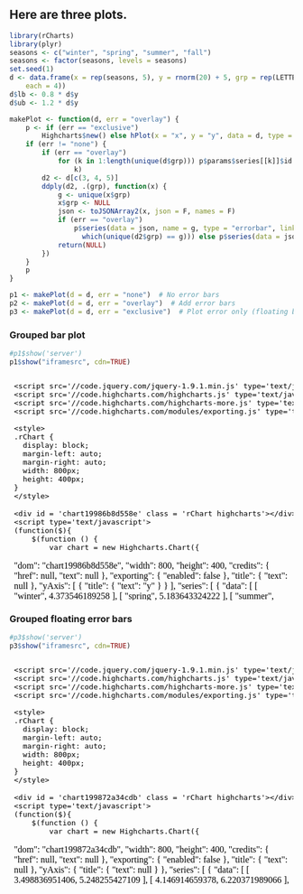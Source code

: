 


## Here are three plots.


```r
library(rCharts)
library(plyr)
seasons <- c("winter", "spring", "summer", "fall")
seasons <- factor(seasons, levels = seasons)
set.seed(1)
d <- data.frame(x = rep(seasons, 5), y = rnorm(20) + 5, grp = rep(LETTERS[1:5], 
    each = 4))
d$lb <- 0.8 * d$y
d$ub <- 1.2 * d$y
```


```r
makePlot <- function(d, err = "overlay") {
    p <- if (err == "exclusive") 
        Highcharts$new() else hPlot(x = "x", y = "y", data = d, type = "column", group = "grp")
    if (err != "none") {
        if (err == "overlay") 
            for (k in 1:length(unique(d$grp))) p$params$series[[k]]$id <- paste0("series", 
                k)
        d2 <- d[c(3, 4, 5)]
        ddply(d2, .(grp), function(x) {
            g <- unique(x$grp)
            x$grp <- NULL
            json <- toJSONArray2(x, json = F, names = F)
            if (err == "overlay") 
                p$series(data = json, name = g, type = "errorbar", linkedTo = paste0("series", 
                  which(unique(d2$grp) == g))) else p$series(data = json, name = g, type = "columnrange")
            return(NULL)
        })
    }
    p
}

p1 <- makePlot(d = d, err = "none")  # No error bars
p2 <- makePlot(d = d, err = "overlay")  # Add error bars
p3 <- makePlot(d = d, err = "exclusive")  # Plot error only (floating bars)
```

### Grouped bar plot


```r
#p1$show('server')
p1$show("iframesrc", cdn=TRUE)
```

<iframe srcdoc=' &lt;!doctype HTML&gt;
&lt;meta charset = &#039;utf-8&#039;&gt;
&lt;html&gt;
  &lt;head&gt;
    
    &lt;script src=&#039;//code.jquery.com/jquery-1.9.1.min.js&#039; type=&#039;text/javascript&#039;&gt;&lt;/script&gt;
    &lt;script src=&#039;//code.highcharts.com/highcharts.js&#039; type=&#039;text/javascript&#039;&gt;&lt;/script&gt;
    &lt;script src=&#039;//code.highcharts.com/highcharts-more.js&#039; type=&#039;text/javascript&#039;&gt;&lt;/script&gt;
    &lt;script src=&#039;//code.highcharts.com/modules/exporting.js&#039; type=&#039;text/javascript&#039;&gt;&lt;/script&gt;
    
    &lt;style&gt;
    .rChart {
      display: block;
      margin-left: auto; 
      margin-right: auto;
      width: 800px;
      height: 400px;
    }  
    &lt;/style&gt;
    
  &lt;/head&gt;
  &lt;body &gt;
    
    &lt;div id = &#039;chart19986b8d558e&#039; class = &#039;rChart highcharts&#039;&gt;&lt;/div&gt;    
    &lt;script type=&#039;text/javascript&#039;&gt;
    (function($){
        $(function () {
            var chart = new Highcharts.Chart({
 &quot;dom&quot;: &quot;chart19986b8d558e&quot;,
&quot;width&quot;:            800,
&quot;height&quot;:            400,
&quot;credits&quot;: {
 &quot;href&quot;: null,
&quot;text&quot;: null 
},
&quot;exporting&quot;: {
 &quot;enabled&quot;: false 
},
&quot;title&quot;: {
 &quot;text&quot;: null 
},
&quot;yAxis&quot;: [
 {
 &quot;title&quot;: {
 &quot;text&quot;: &quot;y&quot; 
} 
} 
],
&quot;series&quot;: [
 {
 &quot;data&quot;: [
 [
 &quot;winter&quot;,
4.373546189258 
],
[
 &quot;spring&quot;,
5.183643324222 
],
[
 &quot;summer&quot;,
 4.16437138759 
],
[
 &quot;fall&quot;,
6.595280802138 
] 
],
&quot;name&quot;: &quot;A&quot;,
&quot;type&quot;: &quot;column&quot;,
&quot;marker&quot;: {
 &quot;radius&quot;:              3 
} 
},
{
 &quot;data&quot;: [
 [
 &quot;winter&quot;,
5.329507771815 
],
[
 &quot;spring&quot;,
4.179531615882 
],
[
 &quot;summer&quot;,
5.487429052428 
],
[
 &quot;fall&quot;,
5.738324705129 
] 
],
&quot;name&quot;: &quot;B&quot;,
&quot;type&quot;: &quot;column&quot;,
&quot;marker&quot;: {
 &quot;radius&quot;:              3 
} 
},
{
 &quot;data&quot;: [
 [
 &quot;winter&quot;,
5.575781351653 
],
[
 &quot;spring&quot;,
4.694611612844 
],
[
 &quot;summer&quot;,
6.511781168451 
],
[
 &quot;fall&quot;,
5.389843236411 
] 
],
&quot;name&quot;: &quot;C&quot;,
&quot;type&quot;: &quot;column&quot;,
&quot;marker&quot;: {
 &quot;radius&quot;:              3 
} 
},
{
 &quot;data&quot;: [
 [
 &quot;winter&quot;,
4.378759419458 
],
[
 &quot;spring&quot;,
2.785300112823 
],
[
 &quot;summer&quot;,
6.124930918143 
],
[
 &quot;fall&quot;,
4.955066390985 
] 
],
&quot;name&quot;: &quot;D&quot;,
&quot;type&quot;: &quot;column&quot;,
&quot;marker&quot;: {
 &quot;radius&quot;:              3 
} 
},
{
 &quot;data&quot;: [
 [
 &quot;winter&quot;,
4.983809736901 
],
[
 &quot;spring&quot;,
5.943836210685 
],
[
 &quot;summer&quot;,
5.821221195098 
],
[
 &quot;fall&quot;,
5.593901321218 
] 
],
&quot;name&quot;: &quot;E&quot;,
&quot;type&quot;: &quot;column&quot;,
&quot;marker&quot;: {
 &quot;radius&quot;:              3 
} 
} 
],
&quot;xAxis&quot;: [
 {
 &quot;title&quot;: {
 &quot;text&quot;: &quot;x&quot; 
},
&quot;categories&quot;: [ &quot;winter&quot;, &quot;spring&quot;, &quot;summer&quot;, &quot;fall&quot; ] 
} 
],
&quot;subtitle&quot;: {
 &quot;text&quot;: null 
},
&quot;id&quot;: &quot;chart19986b8d558e&quot;,
&quot;chart&quot;: {
 &quot;renderTo&quot;: &quot;chart19986b8d558e&quot; 
} 
});
        });
    })(jQuery);
&lt;/script&gt;
    
    &lt;script&gt;&lt;/script&gt;    
  &lt;/body&gt;
&lt;/html&gt; ' scrolling='no' frameBorder='0' seamless class='rChart  highcharts  ' id='iframe-chart19986b8d558e'> </iframe>
 <style>iframe.rChart{ width: 100%; height: 400px;}</style>

### Grouped bar plot with error bars


```r
#p2$show('server')
p2$show("iframesrc", cdn=TRUE)
```

<iframe srcdoc=' &lt;!doctype HTML&gt;
&lt;meta charset = &#039;utf-8&#039;&gt;
&lt;html&gt;
  &lt;head&gt;
    
    &lt;script src=&#039;//code.jquery.com/jquery-1.9.1.min.js&#039; type=&#039;text/javascript&#039;&gt;&lt;/script&gt;
    &lt;script src=&#039;//code.highcharts.com/highcharts.js&#039; type=&#039;text/javascript&#039;&gt;&lt;/script&gt;
    &lt;script src=&#039;//code.highcharts.com/highcharts-more.js&#039; type=&#039;text/javascript&#039;&gt;&lt;/script&gt;
    &lt;script src=&#039;//code.highcharts.com/modules/exporting.js&#039; type=&#039;text/javascript&#039;&gt;&lt;/script&gt;
    
    &lt;style&gt;
    .rChart {
      display: block;
      margin-left: auto; 
      margin-right: auto;
      width: 800px;
      height: 400px;
    }  
    &lt;/style&gt;
    
  &lt;/head&gt;
  &lt;body &gt;
    
    &lt;div id = &#039;chart1998e132ee9&#039; class = &#039;rChart highcharts&#039;&gt;&lt;/div&gt;    
    &lt;script type=&#039;text/javascript&#039;&gt;
    (function($){
        $(function () {
            var chart = new Highcharts.Chart({
 &quot;dom&quot;: &quot;chart1998e132ee9&quot;,
&quot;width&quot;:            800,
&quot;height&quot;:            400,
&quot;credits&quot;: {
 &quot;href&quot;: null,
&quot;text&quot;: null 
},
&quot;exporting&quot;: {
 &quot;enabled&quot;: false 
},
&quot;title&quot;: {
 &quot;text&quot;: null 
},
&quot;yAxis&quot;: [
 {
 &quot;title&quot;: {
 &quot;text&quot;: &quot;y&quot; 
} 
} 
],
&quot;series&quot;: [
 {
 &quot;data&quot;: [
 [
 &quot;winter&quot;,
4.373546189258 
],
[
 &quot;spring&quot;,
5.183643324222 
],
[
 &quot;summer&quot;,
 4.16437138759 
],
[
 &quot;fall&quot;,
6.595280802138 
] 
],
&quot;name&quot;: &quot;A&quot;,
&quot;type&quot;: &quot;column&quot;,
&quot;marker&quot;: {
 &quot;radius&quot;:              3 
},
&quot;id&quot;: &quot;series1&quot; 
},
{
 &quot;data&quot;: [
 [
 &quot;winter&quot;,
5.329507771815 
],
[
 &quot;spring&quot;,
4.179531615882 
],
[
 &quot;summer&quot;,
5.487429052428 
],
[
 &quot;fall&quot;,
5.738324705129 
] 
],
&quot;name&quot;: &quot;B&quot;,
&quot;type&quot;: &quot;column&quot;,
&quot;marker&quot;: {
 &quot;radius&quot;:              3 
},
&quot;id&quot;: &quot;series2&quot; 
},
{
 &quot;data&quot;: [
 [
 &quot;winter&quot;,
5.575781351653 
],
[
 &quot;spring&quot;,
4.694611612844 
],
[
 &quot;summer&quot;,
6.511781168451 
],
[
 &quot;fall&quot;,
5.389843236411 
] 
],
&quot;name&quot;: &quot;C&quot;,
&quot;type&quot;: &quot;column&quot;,
&quot;marker&quot;: {
 &quot;radius&quot;:              3 
},
&quot;id&quot;: &quot;series3&quot; 
},
{
 &quot;data&quot;: [
 [
 &quot;winter&quot;,
4.378759419458 
],
[
 &quot;spring&quot;,
2.785300112823 
],
[
 &quot;summer&quot;,
6.124930918143 
],
[
 &quot;fall&quot;,
4.955066390985 
] 
],
&quot;name&quot;: &quot;D&quot;,
&quot;type&quot;: &quot;column&quot;,
&quot;marker&quot;: {
 &quot;radius&quot;:              3 
},
&quot;id&quot;: &quot;series4&quot; 
},
{
 &quot;data&quot;: [
 [
 &quot;winter&quot;,
4.983809736901 
],
[
 &quot;spring&quot;,
5.943836210685 
],
[
 &quot;summer&quot;,
5.821221195098 
],
[
 &quot;fall&quot;,
5.593901321218 
] 
],
&quot;name&quot;: &quot;E&quot;,
&quot;type&quot;: &quot;column&quot;,
&quot;marker&quot;: {
 &quot;radius&quot;:              3 
},
&quot;id&quot;: &quot;series5&quot; 
},
{
 &quot;data&quot;: [
 [
 3.498836951406,
5.248255427109 
],
[
 4.146914659378,
6.220371989066 
],
[
 3.331497110072,
4.997245665108 
],
[
  5.27622464171,
7.914336962565 
] 
],
&quot;name&quot;: &quot;A&quot;,
&quot;type&quot;: &quot;errorbar&quot;,
&quot;linkedTo&quot;: &quot;series1&quot; 
},
{
 &quot;data&quot;: [
 [
 4.263606217452,
6.395409326178 
],
[
 3.343625292706,
5.015437939058 
],
[
 4.389943241943,
6.584914862914 
],
[
 4.590659764103,
6.885989646155 
] 
],
&quot;name&quot;: &quot;B&quot;,
&quot;type&quot;: &quot;errorbar&quot;,
&quot;linkedTo&quot;: &quot;series2&quot; 
},
{
 &quot;data&quot;: [
 [
 4.460625081323,
6.690937621984 
],
[
 3.755689290275,
5.633533935412 
],
[
 5.209424934761,
7.814137402141 
],
[
 4.311874589129,
6.467811883694 
] 
],
&quot;name&quot;: &quot;C&quot;,
&quot;type&quot;: &quot;errorbar&quot;,
&quot;linkedTo&quot;: &quot;series3&quot; 
},
{
 &quot;data&quot;: [
 [
 3.503007535567,
 5.25451130335 
],
[
 2.228240090258,
3.342360135387 
],
[
 4.899944734514,
7.349917101772 
],
[
 3.964053112788,
5.946079669182 
] 
],
&quot;name&quot;: &quot;D&quot;,
&quot;type&quot;: &quot;errorbar&quot;,
&quot;linkedTo&quot;: &quot;series4&quot; 
},
{
 &quot;data&quot;: [
 [
 3.987047789521,
5.980571684281 
],
[
 4.755068968548,
7.132603452822 
],
[
 4.656976956078,
6.985465434118 
],
[
 4.475121056974,
6.712681585461 
] 
],
&quot;name&quot;: &quot;E&quot;,
&quot;type&quot;: &quot;errorbar&quot;,
&quot;linkedTo&quot;: &quot;series5&quot; 
} 
],
&quot;xAxis&quot;: [
 {
 &quot;title&quot;: {
 &quot;text&quot;: &quot;x&quot; 
},
&quot;categories&quot;: [ &quot;winter&quot;, &quot;spring&quot;, &quot;summer&quot;, &quot;fall&quot; ] 
} 
],
&quot;subtitle&quot;: {
 &quot;text&quot;: null 
},
&quot;id&quot;: &quot;chart1998e132ee9&quot;,
&quot;chart&quot;: {
 &quot;renderTo&quot;: &quot;chart1998e132ee9&quot; 
} 
});
        });
    })(jQuery);
&lt;/script&gt;
    
    &lt;script&gt;&lt;/script&gt;    
  &lt;/body&gt;
&lt;/html&gt; ' scrolling='no' frameBorder='0' seamless class='rChart  highcharts  ' id='iframe-chart1998e132ee9'> </iframe>
 <style>iframe.rChart{ width: 100%; height: 400px;}</style>

### Grouped floating error bars


```r
#p3$show('server')
p3$show("iframesrc", cdn=TRUE)
```

<iframe srcdoc=' &lt;!doctype HTML&gt;
&lt;meta charset = &#039;utf-8&#039;&gt;
&lt;html&gt;
  &lt;head&gt;
    
    &lt;script src=&#039;//code.jquery.com/jquery-1.9.1.min.js&#039; type=&#039;text/javascript&#039;&gt;&lt;/script&gt;
    &lt;script src=&#039;//code.highcharts.com/highcharts.js&#039; type=&#039;text/javascript&#039;&gt;&lt;/script&gt;
    &lt;script src=&#039;//code.highcharts.com/highcharts-more.js&#039; type=&#039;text/javascript&#039;&gt;&lt;/script&gt;
    &lt;script src=&#039;//code.highcharts.com/modules/exporting.js&#039; type=&#039;text/javascript&#039;&gt;&lt;/script&gt;
    
    &lt;style&gt;
    .rChart {
      display: block;
      margin-left: auto; 
      margin-right: auto;
      width: 800px;
      height: 400px;
    }  
    &lt;/style&gt;
    
  &lt;/head&gt;
  &lt;body &gt;
    
    &lt;div id = &#039;chart199872a34cdb&#039; class = &#039;rChart highcharts&#039;&gt;&lt;/div&gt;    
    &lt;script type=&#039;text/javascript&#039;&gt;
    (function($){
        $(function () {
            var chart = new Highcharts.Chart({
 &quot;dom&quot;: &quot;chart199872a34cdb&quot;,
&quot;width&quot;:            800,
&quot;height&quot;:            400,
&quot;credits&quot;: {
 &quot;href&quot;: null,
&quot;text&quot;: null 
},
&quot;exporting&quot;: {
 &quot;enabled&quot;: false 
},
&quot;title&quot;: {
 &quot;text&quot;: null 
},
&quot;yAxis&quot;: {
 &quot;title&quot;: {
 &quot;text&quot;: null 
} 
},
&quot;series&quot;: [
 {
 &quot;data&quot;: [
 [
 3.498836951406,
5.248255427109 
],
[
 4.146914659378,
6.220371989066 
],
[
 3.331497110072,
4.997245665108 
],
[
  5.27622464171,
7.914336962565 
] 
],
&quot;name&quot;: &quot;A&quot;,
&quot;type&quot;: &quot;columnrange&quot; 
},
{
 &quot;data&quot;: [
 [
 4.263606217452,
6.395409326178 
],
[
 3.343625292706,
5.015437939058 
],
[
 4.389943241943,
6.584914862914 
],
[
 4.590659764103,
6.885989646155 
] 
],
&quot;name&quot;: &quot;B&quot;,
&quot;type&quot;: &quot;columnrange&quot; 
},
{
 &quot;data&quot;: [
 [
 4.460625081323,
6.690937621984 
],
[
 3.755689290275,
5.633533935412 
],
[
 5.209424934761,
7.814137402141 
],
[
 4.311874589129,
6.467811883694 
] 
],
&quot;name&quot;: &quot;C&quot;,
&quot;type&quot;: &quot;columnrange&quot; 
},
{
 &quot;data&quot;: [
 [
 3.503007535567,
 5.25451130335 
],
[
 2.228240090258,
3.342360135387 
],
[
 4.899944734514,
7.349917101772 
],
[
 3.964053112788,
5.946079669182 
] 
],
&quot;name&quot;: &quot;D&quot;,
&quot;type&quot;: &quot;columnrange&quot; 
},
{
 &quot;data&quot;: [
 [
 3.987047789521,
5.980571684281 
],
[
 4.755068968548,
7.132603452822 
],
[
 4.656976956078,
6.985465434118 
],
[
 4.475121056974,
6.712681585461 
] 
],
&quot;name&quot;: &quot;E&quot;,
&quot;type&quot;: &quot;columnrange&quot; 
} 
],
&quot;id&quot;: &quot;chart199872a34cdb&quot;,
&quot;chart&quot;: {
 &quot;renderTo&quot;: &quot;chart199872a34cdb&quot; 
} 
});
        });
    })(jQuery);
&lt;/script&gt;
    
    &lt;script&gt;&lt;/script&gt;    
  &lt;/body&gt;
&lt;/html&gt; ' scrolling='no' frameBorder='0' seamless class='rChart  highcharts  ' id='iframe-chart199872a34cdb'> </iframe>
 <style>iframe.rChart{ width: 100%; height: 400px;}</style>
